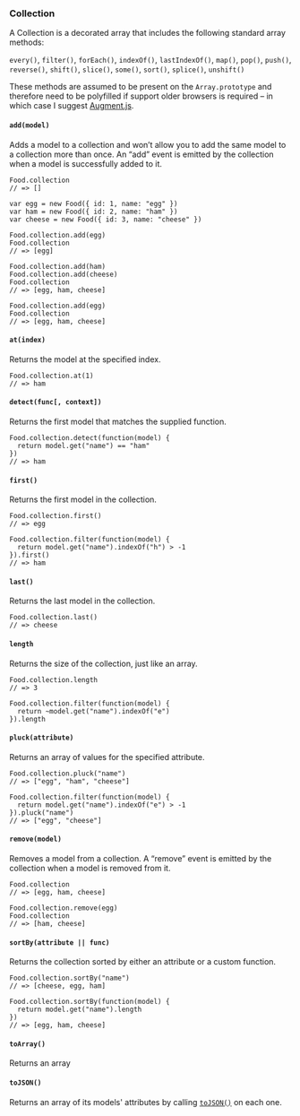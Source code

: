 ### Collection

A Collection is a decorated array that includes the following standard array methods:

`every()`, `filter()`, `forEach()`, `indexOf()`, `lastIndexOf()`, `map()`, `pop()`, `push()`, `reverse()`, `shift()`, `slice()`, `some()`, `sort()`, `splice()`, `unshift()`

These methods are assumed to be present on the `Array.prototype` and therefore need to be polyfilled if support older browsers is required – in which case I suggest [Augment.js](http://augmentjs.com/).

#### `add(model)`

Adds a model to a collection and won’t allow you to add the same model to a collection more than once. An “add” event is emitted by the collection when a model is successfully added to it.

    Food.collection
    // => []

    var egg = new Food({ id: 1, name: "egg" })
    var ham = new Food({ id: 2, name: "ham" })
    var cheese = new Food({ id: 3, name: "cheese" })

    Food.collection.add(egg)
    Food.collection
    // => [egg]

    Food.collection.add(ham)
    Food.collection.add(cheese)
    Food.collection
    // => [egg, ham, cheese]

    Food.collection.add(egg)
    Food.collection
    // => [egg, ham, cheese]

#### `at(index)`

Returns the model at the specified index.

    Food.collection.at(1)
    // => ham

#### `detect(func[, context])`

Returns the first model that matches the supplied function.

    Food.collection.detect(function(model) {
      return model.get("name") == "ham"
    })
    // => ham

#### `first()`

Returns the first model in the collection.

    Food.collection.first()
    // => egg

    Food.collection.filter(function(model) {
      return model.get("name").indexOf("h") > -1
    }).first()
    // => ham

#### `last()`

Returns the last model in the collection.

    Food.collection.last()
    // => cheese

#### `length`

Returns the size of the collection, just like an array.

    Food.collection.length
    // => 3

    Food.collection.filter(function(model) {
      return ~model.get("name").indexOf("e")
    }).length

#### `pluck(attribute)`

Returns an array of values for the specified attribute.

    Food.collection.pluck("name")
    // => ["egg", "ham", "cheese"]

    Food.collection.filter(function(model) {
      return model.get("name").indexOf("e") > -1
    }).pluck("name")
    // => ["egg", "cheese"]

#### `remove(model)`

Removes a model from a collection. A “remove” event is emitted by the collection when a model is removed from it.

    Food.collection
    // => [egg, ham, cheese]

    Food.collection.remove(egg)
    Food.collection
    // => [ham, cheese]

#### `sortBy(attribute || func)`

Returns the collection sorted by either an attribute or a custom function.

    Food.collection.sortBy("name")
    // => [cheese, egg, ham]

    Food.collection.sortBy(function(model) {
      return model.get("name").length
    })
    // => [egg, ham, cheese]

#### `toArray()`

Returns an array

#### `toJSON()`

Returns an array of its models' attributes by calling [`toJSON()`](#tojson) on each one.
